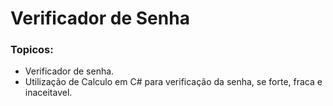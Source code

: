 # Verificador de Senha

### Topicos: 

- Verificador de senha.
- Utilização de Calculo em C# para verificação da senha, se forte, fraca e inaceitavel. 
